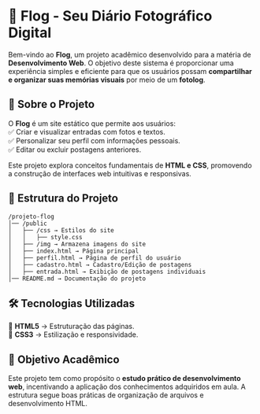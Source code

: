 
# 📸 Flog - Seu Diário Fotográfico Digital  

Bem-vindo ao **Flog**, um projeto acadêmico desenvolvido para a matéria de **Desenvolvimento Web**. O objetivo deste sistema é proporcionar uma experiência simples e eficiente para que os usuários possam **compartilhar e organizar suas memórias visuais** por meio de um **fotolog**.  

## 📌 Sobre o Projeto  

O **Flog** é um site estático que permite aos usuários:  
✅ Criar e visualizar entradas com fotos e textos.  
✅ Personalizar seu perfil com informações pessoais.  
✅ Editar ou excluir postagens anteriores.  

Este projeto explora conceitos fundamentais de **HTML e CSS**, promovendo a construção de interfaces web intuitivas e responsivas.  

## 📂 Estrutura do Projeto  

```
/projeto-flog  
│── /public  
│   ├── /css → Estilos do site  
│   │   ├── style.css  
│   ├── /img → Armazena imagens do site  
│   ├── index.html → Página principal  
│   ├── perfil.html → Página de perfil do usuário  
│   ├── cadastro.html → Cadastro/Edição de postagens  
│   ├── entrada.html → Exibição de postagens individuais  
│── README.md → Documentação do projeto  
```

## 🛠 Tecnologias Utilizadas  

🚀 **HTML5** → Estruturação das páginas.  
🎨 **CSS3** → Estilização e responsividade.  

## 🎯 Objetivo Acadêmico  

Este projeto tem como propósito o **estudo prático de desenvolvimento web**, incentivando a aplicação dos conhecimentos adquiridos em aula. A estrutura segue boas práticas de organização de arquivos e desenvolvimento HTML.  